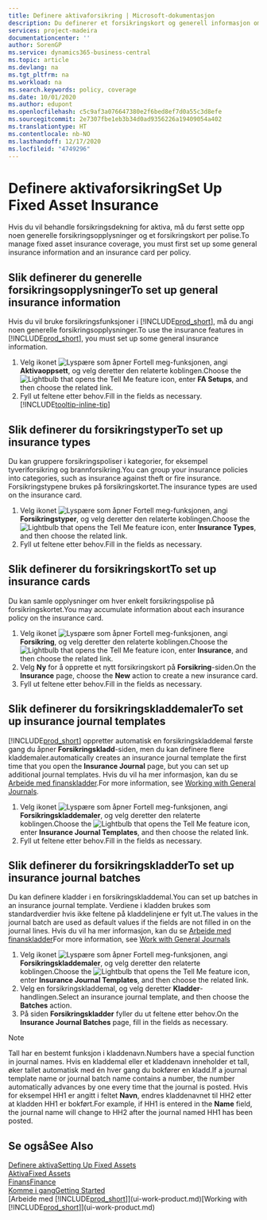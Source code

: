 ```yaml
---
title: Definere aktivaforsikring | Microsoft-dokumentasjon
description: Du definerer et forsikringskort og generell informasjon om forsikringspolise for å behandle forsikringsdekning for aktiva.
services: project-madeira
documentationcenter: ''
author: SorenGP
ms.service: dynamics365-business-central
ms.topic: article
ms.devlang: na
ms.tgt_pltfrm: na
ms.workload: na
ms.search.keywords: policy, coverage
ms.date: 10/01/2020
ms.author: edupont
ms.openlocfilehash: c5c9af3a076647380e2f6bed8ef7d0a55c3d8efe
ms.sourcegitcommit: 2e7307fbe1eb3b34d0ad9356226a19409054a402
ms.translationtype: HT
ms.contentlocale: nb-NO
ms.lasthandoff: 12/17/2020
ms.locfileid: "4749296"
---
```

# <a name="set-up-fixed-asset-insurance"></a><span data-ttu-id="f9171-103">Definere aktivaforsikring</span><span class="sxs-lookup"><span data-stu-id="f9171-103">Set Up Fixed Asset Insurance</span></span>
<span data-ttu-id="f9171-104">Hvis du vil behandle forsikringsdekning for aktiva, må du først sette opp noen generelle forsikringsopplysninger og et forsikringskort per polise.</span><span class="sxs-lookup"><span data-stu-id="f9171-104">To manage fixed asset insurance coverage, you must first set up some general insurance information and an insurance card per policy.</span></span>

## <a name="to-set-up-general-insurance-information"></a><span data-ttu-id="f9171-105">Slik definerer du generelle forsikringsopplysninger</span><span class="sxs-lookup"><span data-stu-id="f9171-105">To set up general insurance information</span></span>
<span data-ttu-id="f9171-106">Hvis du vil bruke forsikringsfunksjoner i [!INCLUDE[prod_short](includes/prod_short.md)], må du angi noen generelle forsikringsopplysninger.</span><span class="sxs-lookup"><span data-stu-id="f9171-106">To use the insurance features in [!INCLUDE[prod_short](includes/prod_short.md)], you must set up some general insurance information.</span></span>  

1. <span data-ttu-id="f9171-107">Velg ikonet ![Lyspære som åpner Fortell meg-funksjonen](media/ui-search/search_small.png "Fortell hva du vil gjøre"), angi **Aktivaoppsett**, og velg deretter den relaterte koblingen.</span><span class="sxs-lookup"><span data-stu-id="f9171-107">Choose the ![Lightbulb that opens the Tell Me feature](media/ui-search/search_small.png "Tell me what you want to do") icon, enter **FA Setups**, and then choose the related link.</span></span>  
2. <span data-ttu-id="f9171-108">Fyll ut feltene etter behov.</span><span class="sxs-lookup"><span data-stu-id="f9171-108">Fill in the fields as necessary.</span></span> [!INCLUDE[tooltip-inline-tip](includes/tooltip-inline-tip_md.md)]  

## <a name="to-set-up-insurance-types"></a><span data-ttu-id="f9171-109">Slik definerer du forsikringstyper</span><span class="sxs-lookup"><span data-stu-id="f9171-109">To set up insurance types</span></span>
<span data-ttu-id="f9171-110">Du kan gruppere forsikringspoliser i kategorier, for eksempel tyveriforsikring og brannforsikring.</span><span class="sxs-lookup"><span data-stu-id="f9171-110">You can group your insurance policies into categories, such as insurance against theft or fire insurance.</span></span> <span data-ttu-id="f9171-111">Forsikringstypene brukes på forsikringskortet.</span><span class="sxs-lookup"><span data-stu-id="f9171-111">The insurance types are used on the insurance card.</span></span>

1. <span data-ttu-id="f9171-112">Velg ikonet ![Lyspære som åpner Fortell meg-funksjonen](media/ui-search/search_small.png "Fortell hva du vil gjøre"), angi **Forsikringstyper**, og velg deretter den relaterte koblingen.</span><span class="sxs-lookup"><span data-stu-id="f9171-112">Choose the ![Lightbulb that opens the Tell Me feature](media/ui-search/search_small.png "Tell me what you want to do") icon, enter **Insurance Types**, and then choose the related link.</span></span>  
2. <span data-ttu-id="f9171-113">Fyll ut feltene etter behov.</span><span class="sxs-lookup"><span data-stu-id="f9171-113">Fill in the fields as necessary.</span></span>

## <a name="to-set-up-insurance-cards"></a><span data-ttu-id="f9171-114">Slik definerer du forsikringskort</span><span class="sxs-lookup"><span data-stu-id="f9171-114">To set up insurance cards</span></span>
<span data-ttu-id="f9171-115">Du kan samle opplysninger om hver enkelt forsikringspolise på forsikringskortet.</span><span class="sxs-lookup"><span data-stu-id="f9171-115">You may accumulate information about each insurance policy on the insurance card.</span></span>  

1. <span data-ttu-id="f9171-116">Velg ikonet ![Lyspære som åpner Fortell meg-funksjonen](media/ui-search/search_small.png "Fortell hva du vil gjøre"), angi **Forsikring**, og velg deretter den relaterte koblingen.</span><span class="sxs-lookup"><span data-stu-id="f9171-116">Choose the ![Lightbulb that opens the Tell Me feature](media/ui-search/search_small.png "Tell me what you want to do") icon, enter **Insurance**, and then choose the related link.</span></span>  
2. <span data-ttu-id="f9171-117">Velg **Ny** for å opprette et nytt forsikringskort på **Forsikring**-siden.</span><span class="sxs-lookup"><span data-stu-id="f9171-117">On the **Insurance** page, choose the **New** action to create a  new insurance card.</span></span>  
3. <span data-ttu-id="f9171-118">Fyll ut feltene etter behov.</span><span class="sxs-lookup"><span data-stu-id="f9171-118">Fill in the fields as necessary.</span></span>

## <a name="to-set-up-insurance-journal-templates"></a><span data-ttu-id="f9171-119">Slik definerer du forsikringskladdemaler</span><span class="sxs-lookup"><span data-stu-id="f9171-119">To set up insurance journal templates</span></span>
[!INCLUDE[prod_short](includes/prod_short.md)] <span data-ttu-id="f9171-120">oppretter automatisk en forsikringskladdemal første gang du åpner **Forsikringskladd**-siden, men du kan definere flere kladdemaler.</span><span class="sxs-lookup"><span data-stu-id="f9171-120">automatically creates an insurance journal template the first time that you open the **Insurance Journal** page, but you can set up additional journal templates.</span></span> <span data-ttu-id="f9171-121">Hvis du vil ha mer informasjon, kan du se [Arbeide med finanskladder](ui-work-general-journals.md).</span><span class="sxs-lookup"><span data-stu-id="f9171-121">For more information, see [Working with General Journals](ui-work-general-journals.md).</span></span>  

1. <span data-ttu-id="f9171-122">Velg ikonet ![Lyspære som åpner Fortell meg-funksjonen](media/ui-search/search_small.png "Fortell hva du vil gjøre"), angi **Forsikringskladdemaler**, og velg deretter den relaterte koblingen.</span><span class="sxs-lookup"><span data-stu-id="f9171-122">Choose the ![Lightbulb that opens the Tell Me feature](media/ui-search/search_small.png "Tell me what you want to do") icon, enter **Insurance Journal Templates**, and then choose the related link.</span></span>  
2. <span data-ttu-id="f9171-123">Fyll ut feltene etter behov.</span><span class="sxs-lookup"><span data-stu-id="f9171-123">Fill in the fields as necessary.</span></span>

## <a name="to-set-up-insurance-journal-batches"></a><span data-ttu-id="f9171-124">Slik definerer du forsikringskladder</span><span class="sxs-lookup"><span data-stu-id="f9171-124">To set up insurance journal batches</span></span>
<span data-ttu-id="f9171-125">Du kan definere kladder i en forsikringskladdemal.</span><span class="sxs-lookup"><span data-stu-id="f9171-125">You can set up batches in an insurance journal template.</span></span> <span data-ttu-id="f9171-126">Verdiene i kladden brukes som standardverdier hvis ikke feltene på kladdelinjene er fylt ut.</span><span class="sxs-lookup"><span data-stu-id="f9171-126">The values in the journal batch are used as default values if the fields are not filled in on the journal lines.</span></span> <span data-ttu-id="f9171-127">Hvis du vil ha mer informasjon, kan du se [Arbeide med finanskladder](ui-work-general-journals.md)</span><span class="sxs-lookup"><span data-stu-id="f9171-127">For more information, see [Work with General Journals](ui-work-general-journals.md)</span></span>  

1. <span data-ttu-id="f9171-128">Velg ikonet ![Lyspære som åpner Fortell meg-funksjonen](media/ui-search/search_small.png "Fortell hva du vil gjøre"), angi **Forsikringskladdemaler**, og velg deretter den relaterte koblingen.</span><span class="sxs-lookup"><span data-stu-id="f9171-128">Choose the ![Lightbulb that opens the Tell Me feature](media/ui-search/search_small.png "Tell me what you want to do") icon, enter **Insurance Journal Templates**, and then choose the related link.</span></span>  
2. <span data-ttu-id="f9171-129">Velg en forsikringskladdemal, og velg deretter **Kladder**-handlingen.</span><span class="sxs-lookup"><span data-stu-id="f9171-129">Select an insurance journal template, and then choose the **Batches** action.</span></span>
3. <span data-ttu-id="f9171-130">På siden **Forsikringskladder** fyller du ut feltene etter behov.</span><span class="sxs-lookup"><span data-stu-id="f9171-130">On the **Insurance Journal Batches** page, fill in the fields as necessary.</span></span>

> [!NOTE]  
>   <span data-ttu-id="f9171-131">Tall har en bestemt funksjon i kladdenavn.</span><span class="sxs-lookup"><span data-stu-id="f9171-131">Numbers have a special function in journal names.</span></span> <span data-ttu-id="f9171-132">Hvis en kladdemal eller et kladdenavn inneholder et tall, øker tallet automatisk med én hver gang du bokfører en kladd.</span><span class="sxs-lookup"><span data-stu-id="f9171-132">If a journal template name or journal batch name contains a number, the number automatically advances by one every time that the journal is posted.</span></span> <span data-ttu-id="f9171-133">Hvis for eksempel HH1 er angitt i feltet **Navn**, endres kladdenavnet til HH2 etter at kladden HH1 er bokført.</span><span class="sxs-lookup"><span data-stu-id="f9171-133">For example, if HH1 is entered in the **Name** field, the journal name will change to HH2 after the journal named HH1 has been posted.</span></span>

## <a name="see-also"></a><span data-ttu-id="f9171-134">Se også</span><span class="sxs-lookup"><span data-stu-id="f9171-134">See Also</span></span>
[<span data-ttu-id="f9171-135">Definere aktiva</span><span class="sxs-lookup"><span data-stu-id="f9171-135">Setting Up Fixed Assets</span></span>](fa-setup.md)  
[<span data-ttu-id="f9171-136">Aktiva</span><span class="sxs-lookup"><span data-stu-id="f9171-136">Fixed Assets</span></span>](fa-manage.md)  
[<span data-ttu-id="f9171-137">Finans</span><span class="sxs-lookup"><span data-stu-id="f9171-137">Finance</span></span>](finance.md)  
[<span data-ttu-id="f9171-138">Komme i gang</span><span class="sxs-lookup"><span data-stu-id="f9171-138">Getting Started</span></span>](product-get-started.md)  
<span data-ttu-id="f9171-139">[Arbeide med [!INCLUDE[prod_short](includes/prod_short.md)]](ui-work-product.md)</span><span class="sxs-lookup"><span data-stu-id="f9171-139">[Working with [!INCLUDE[prod_short](includes/prod_short.md)]](ui-work-product.md)</span></span>
